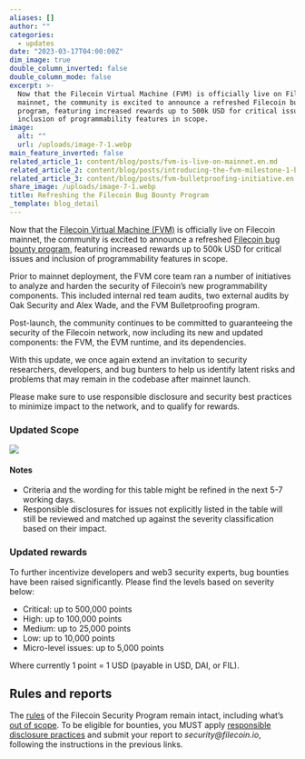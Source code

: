 ```yaml
---
aliases: []
author: ""
categories:
  - updates
date: "2023-03-17T04:00:00Z"
dim_image: true
double_column_inverted: false
double_column_mode: false
excerpt: >-
  Now that the Filecoin Virtual Machine (FVM) is officially live on Filecoin
  mainnet, the community is excited to announce a refreshed Filecoin bug bounty
  program, featuring increased rewards up to 500k USD for critical issues and
  inclusion of programmability features in scope.
image:
  alt: ""
  url: /uploads/image-7-1.webp
main_feature_inverted: false
related_article_1: content/blog/posts/fvm-is-live-on-mainnet.en.md
related_article_2: content/blog/posts/introducing-the-fvm-milestone-1-bug-bounty-program-audits.en.md
related_article_3: content/blog/posts/fvm-bulletproofing-initiative.en.md
share_image: /uploads/image-7-1.webp
title: Refreshing the Filecoin Bug Bounty Program
_template: blog_detail
---
```


Now that the [Filecoin Virtual Machine (FVM)](http://fvm.dev/) is officially live on Filecoin mainnet, the community is excited to announce a refreshed [Filecoin bug bounty program,](https://security.filecoin.io/bug-bounty/) featuring increased rewards up to 500k USD for critical issues and inclusion of programmability features in scope.

Prior to mainnet deployment, the FVM core team ran a number of initiatives to analyze and harden the security of Filecoin’s new programmability components. This included internal red team audits, two external audits by Oak Security and Alex Wade, and the FVM Bulletproofing program.

Post-launch, the community continues to be committed to guaranteeing the security of the Filecoin network, now including its new and updated components: the FVM, the EVM runtime, and its dependencies.

With this update, we once again extend an invitation to security researchers, developers, and bug bunters to help us identify latent risks and problems that may remain in the codebase after mainnet launch.

Please make sure to use responsible disclosure and security best practices to minimize impact to the network, and to qualify for rewards.

### Updated Scope

![](/uploads/fvm-bug-bounty-table.webp)

#### Notes

- Criteria and the wording for this table might be refined in the next 5-7 working days.
- Responsible disclosures for issues not explicitly listed in the table will still be reviewed and matched up against the severity classification based on their impact.

### Updated rewards

To further incentivize developers and web3 security experts, bug bounties have been raised significantly. Please find the levels based on severity below:

- Critical: up to 500,000 points
- High: up to 100,000 points
- Medium: up to 25,000 points
- Low: up to 10,000 points
- Micro-level issues: up to 5,000 points

Where currently 1 point = 1 USD (payable in USD, DAI, or FIL).

## Rules and reports

The [rules](https://security.filecoin.io/bug-bounty/#rules) of the Filecoin Security Program remain intact, including what’s [out of scope](https://security.filecoin.io/bug-bounty/#out-of-scope). To be eligible for bounties, you MUST apply [responsible disclosure practices](https://fil.org/security/coordinated-disclosure-policy/) and submit your report to _security@filecoin.io_, following the instructions in the previous links.
